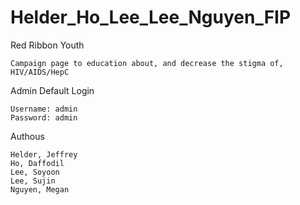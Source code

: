 # Helder_Ho_Lee_Lee_Nguyen_FIP

Red Ribbon Youth

    Campaign page to education about, and decrease the stigma of, HIV/AIDS/HepC
    
Admin Default Login
    
    Username: admin
    Password: admin
    
Authous
    
    Helder, Jeffrey
    Ho, Daffodil
    Lee, Soyoon
    Lee, Sujin
    Nguyen, Megan

